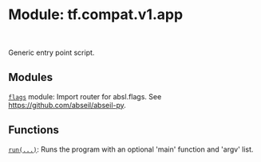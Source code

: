 <div itemscope itemtype="http://developers.google.com/ReferenceObject">
<meta itemprop="name" content="tf.compat.v1.app" />
<meta itemprop="path" content="Stable" />
</div>

# Module: tf.compat.v1.app


<table class="tfo-notebook-buttons tfo-api" align="left">
</table>



Generic entry point script.



## Modules

[`flags`](../../../tf/compat/v1/flags.md) module: Import router for absl.flags. See https://github.com/abseil/abseil-py.

## Functions

[`run(...)`](../../../tf/compat/v1/app/run.md): Runs the program with an optional 'main' function and 'argv' list.

